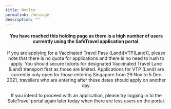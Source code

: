 ```yaml
---
title: Notice
permalink: /message
description: ""
---
```

<style type="text/css" media="screen">
  .container {
    margin: 10px auto;
    max-width: 600px;
    text-align: center;
  }
  h1 {
    margin: 30px 0;
    font-size: 4em;
    line-height: 1;
    letter-spacing: -1px;
  }
</style>

<div class="container">
  <h4>You have reached this holding page as there is a high number of users currently using the SafeTravel application portal.</h4>

  <p>If you are applying for a Vaccinated Travel Pass (Land)[VTP(Land)], please note that there is no quota for applications and there is no need to rush to apply. You should secure tickets for designated Vaccinated Travel Lane (Land) transport first as those are limited. Applications for VTP (Land) are currently only open for those entering Singapore from 29 Nov to 5 Dec 2021, travellers who are entering after these dates should apply on another day.</p>
	  <p>If you intend to proceed with an application, please try logging in to the SafeTravel portal again later today when there are less users on the portal.</p>
</div>